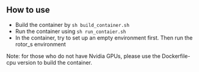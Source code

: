 ## How to use
* Build the container by ```sh build_container.sh```
* Run the container using ```sh run_contaier.sh```
* In the container, try to set up an empty environment first. Then run the rotor_s environment

Note: for those who do not have Nvidia GPUs, please use the Dockerfile-cpu version to build the container.
